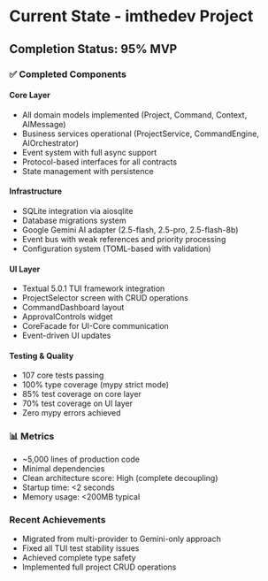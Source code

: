 # Current State - imthedev Project

## Completion Status: 95% MVP

### ✅ Completed Components

#### Core Layer
- All domain models implemented (Project, Command, Context, AIMessage)
- Business services operational (ProjectService, CommandEngine, AIOrchestrator)
- Event system with full async support
- Protocol-based interfaces for all contracts
- State management with persistence

#### Infrastructure
- SQLite integration via aiosqlite
- Database migrations system
- Google Gemini AI adapter (2.5-flash, 2.5-pro, 2.5-flash-8b)
- Event bus with weak references and priority processing
- Configuration system (TOML-based with validation)

#### UI Layer
- Textual 5.0.1 TUI framework integration
- ProjectSelector screen with CRUD operations
- CommandDashboard layout
- ApprovalControls widget
- CoreFacade for UI-Core communication
- Event-driven UI updates

#### Testing & Quality
- 107 core tests passing
- 100% type coverage (mypy strict mode)
- 85% test coverage on core layer
- 70% test coverage on UI layer
- Zero mypy errors achieved

### 📊 Metrics
- ~5,000 lines of production code
- Minimal dependencies
- Clean architecture score: High (complete decoupling)
- Startup time: <2 seconds
- Memory usage: <200MB typical

### Recent Achievements
- Migrated from multi-provider to Gemini-only approach
- Fixed all TUI test stability issues
- Achieved complete type safety
- Implemented full project CRUD operations